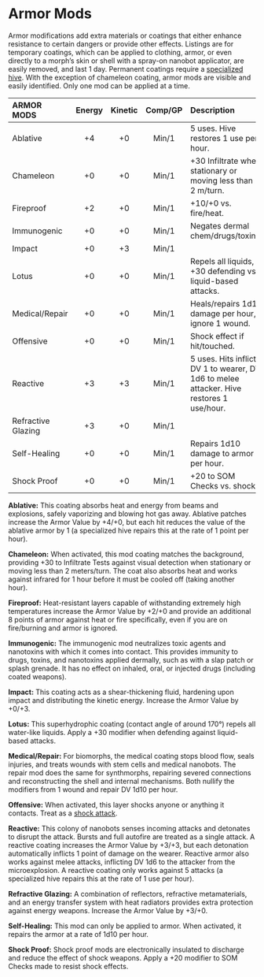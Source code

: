 # Armor Mods

Armor modifications add extra materials or coatings that either enhance resistance to certain dangers or provide other effects. Listings are for temporary coatings, which can be applied to clothing, armor, or even directly to a morph’s skin or shell with a spray-on nanobot applicator, are easily removed, and last 1 day. Permanent coatings require a [specialized hive](../16/19-nanotech.md#hives). With the exception of chameleon coating, armor mods are visible and easily identified. Only one mod can be applied at a time.

| ARMOR MODS          | Energy | Kinetic | Comp/<!-- CLEANED wbr -->GP | Description                                                                              |
| :------------------ | :----: | :-----: | :----------: | :--------------------------------------------------------------------------------------- |
| Ablative            |   +4   |   +0    |    Min/1     | 5 uses. Hive restores 1 use per hour.                                                    |
| Chameleon           |   +0   |   +0    |    Min/1     | +30 Infiltrate when stationary or moving less than 2&nbsp;m/turn.                        |
| Fireproof           |   +2   |   +0    |    Min/1     | +10/+0 vs. fire/heat.                                                                    |
| Immunogenic         |   +0   |   +0    |    Min/1     | Negates dermal chem/drugs/toxins.                                                        |
| Impact              |   +0   |   +3    |    Min/1     |                                                                                          |
| Lotus               |   +0   |   +0    |    Min/1     | Repels all liquids, +30 defending vs. liquid-based attacks.                              |
| Medical/<!-- CLEANED wbr -->Repair |   +0   |   +0    |    Min/1     | Heals/repairs 1d10 damage per hour, ignore 1 wound.                                      |
| Offensive           |   +0   |   +0    |    Min/1     | Shock effect if hit/touched.                                                             |
| Reactive            |   +3   |   +3    |    Min/1     | 5 uses. Hits inflict DV 1 to wearer, DV 1d6 to melee attacker. Hive restores 1 use/hour. |
| Refractive Glazing  |   +3   |   +0    |    Min/1     |                                                                                          |
| Self-Healing        |   +0   |   +0    |    Min/1     | Repairs 1d10 damage to armor per hour.                                                   |
| Shock Proof         |   +0   |   +0    |    Min/1     | +20 to SOM Checks vs. shock.                                                             |

**Ablative:** This coating absorbs heat and energy from beams and explosions, safely vaporizing and blowing hot gas away. Ablative patches increase the Armor Value by +4/+0, but each hit reduces the value of the ablative armor by 1 (a specialized hive repairs this at the rate of 1 point per hour).

**Chameleon:** When activated, this mod coating matches the background, providing +30 to Infiltrate Tests against visual detection when stationary or moving less than 2 meters/turn. The coat also absorbs heat and works against infrared for 1 hour before it must be cooled off (taking another hour).

**Fireproof:** Heat-resistant layers capable of withstanding extremely high temperatures increase the Armor Value by +2/+0 and provide an additional 8 points of armor against heat or fire specifically, even if you are on fire/burning and armor is ignored.

**Immunogenic:** The immunogenic mod neutralizes toxic agents and nanotoxins with which it comes into contact. This provides immunity to drugs, toxins, and nanotoxins applied dermally, such as with a slap patch or splash grenade. It has no effect on inhaled, oral, or injected drugs (including coated weapons).

**Impact:** This coating acts as a shear-thickening fluid, hardening upon impact and distributing the kinetic energy. Increase the Armor Value by +0/+3.

**Lotus:** This superhydrophic coating (contact angle of around 170°) repels all water-like liquids. Apply a +30 modifier when defending against liquid-based attacks.

**Medical/Repair:** For biomorphs, the medical coating stops blood flow, seals injuries, and treats wounds with stem cells and medical nanobots. The repair mod does the same for synthmorphs, repairing severed connections and reconstructing the shell and internal mechanisms. Both nullify the modifiers from 1 wound and repair DV 1d10 per hour.

**Offensive:** When activated, this layer shocks anyone or anything it contacts. Treat as a [shock attack](../12/15-special-attacks.md#shock-attacks).

**Reactive:** This colony of nanobots senses incoming attacks and detonates to disrupt the attack. Bursts and full autofire are treated as a single attack. A reactive coating increases the Armor Value by +3/+3, but each detonation automatically inflicts 1 point of damage on the wearer. Reactive armor also works against melee attacks, inflicting DV 1d6 to the attacker from the microexplosion. A reactive coating only works against 5 attacks (a specialized hive repairs this at the rate of 1 use per hour).

**Refractive Glazing:** A combination of reflectors, refractive metamaterials, and an energy transfer system with heat radiators provides extra protection against energy weapons. Increase the Armor Value by +3/+0.

**Self-Healing:** This mod can only be applied to armor. When activated, it repairs the armor at a rate of 1d10 per hour.

**Shock Proof:** Shock proof mods are electronically insulated to discharge and reduce the effect of shock weapons. Apply a +20 modifier to SOM Checks made to resist shock effects.
